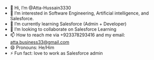 - 👋 Hi, I’m @Atta-Hussain3330
- 👀 I’m interested in Software Engineering, Artificial intelligence, and Salesforce.
- 🌱 I’m currently learning Salesforce (Admin + Developer)
- 💞️ I’m looking to collaborate on Salesforce Learning
- 📫 How to reach me via +923378293416 and my email: atta.business33@gmail.com
- 😄 Pronouns: He/Him
- ⚡ Fun fact: love to work as Salesforce admin

<!---
Atta-Hussain3330/Atta-Hussain3330 is a ✨ special ✨ repository because its `README.md` (this file) appears on your GitHub profile.
You can click the Preview link to take a look at your changes.
--->
